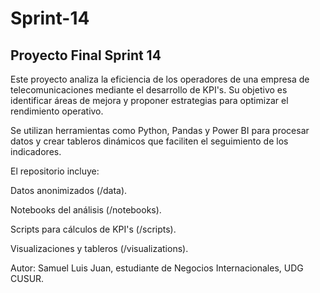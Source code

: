 # Sprint-14
## Proyecto Final Sprint 14

Este proyecto analiza la eficiencia de los operadores de una empresa de telecomunicaciones mediante el desarrollo de KPI's. Su objetivo es identificar áreas de mejora y proponer estrategias para optimizar el rendimiento operativo.

Se utilizan herramientas como Python, Pandas y Power BI para procesar datos y crear tableros dinámicos que faciliten el seguimiento de los indicadores.

El repositorio incluye:

Datos anonimizados (/data).

Notebooks del análisis (/notebooks).

Scripts para cálculos de KPI's (/scripts).

Visualizaciones y tableros (/visualizations).


Autor: Samuel Luis Juan, estudiante de Negocios Internacionales, UDG CUSUR.

